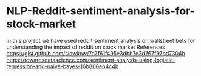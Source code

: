 # NLP-Reddit-sentiment-analysis-for-stock-market
In this project we have used reddit sentiment analysis on wallstreet  bets for understanding the impact of reddit on stock market 
References
https://gist.github.com/slowkow/7a7f61f495e3dbb7e3d767f97bd7304b
https://towardsdatascience.com/sentiment-analysis-using-logistic-regression-and-naive-bayes-16b806eb4c4b
